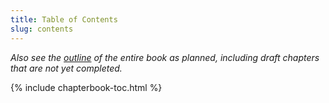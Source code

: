 ```yaml
---
title: Table of Contents
slug: contents
---
```


*Also see the [outline](outline) of the entire book as planned, including draft chapters that are not yet completed.*

{% include chapterbook-toc.html %}

